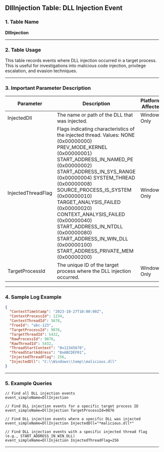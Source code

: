 ## DllInjection Table: DLL Injection Event

### 1. Table Name
**DllInjection**

---

### 2. Table Usage
This table records events where DLL injection occurred in a target process. This is useful for investigations into malicious code injection, privilege escalation, and evasion techniques.

---

### 3. Important Parameter Description

| Parameter | Description | Platforms Affected |
|---|---|---|
| InjectedDll | The name or path of the DLL that was injected. | Windows Only |
| InjectedThreadFlag | Flags indicating characteristics of the injected thread. Values: NONE (0x00000000) PREV_MODE_KERNEL (0x00000001) START_ADDRESS_IN_NAMED_PE (0x00000002) START_ADDRESS_IN_SYS_RANGE (0x00000004) SYSTEM_THREAD (0x00000008) SOURCE_PROCESS_IS_SYSTEM (0x00000010) TARGET_ANALYSIS_FAILED (0x00000020) CONTEXT_ANALYSIS_FAILED (0x00000040) START_ADDRESS_IN_NTDLL (0x00000080) START_ADDRESS_IN_WIN_DLL (0x00000100) START_ADDRESS_PRIVATE_MEM (0x00000200) | Windows Only |
| TargetProcessId | The unique ID of the target process where the DLL injection occurred. | Windows Only |

---

### 4. Sample Log Example

```json
{
  "ContextTimeStamp": "2023-10-27T10:00:00Z",
  "ContextProcessId": 1234,
  "ContextThreadId": 5678,
  "TreeId": "abc-123",
  "TargetProcessId": 9876,
  "TargetThreadId": 5432,
  "RawProcessId": 9876,
  "RawThreadId": 5432,
  "ThreadStartContext": "0x12345678",
  "ThreadStartAddress": "0xABCDEF01",
  "InjectedThreadFlag": 256,
  "InjectedDll": "C:\\Windows\\temp\\malicious.dll"
}
```
---

### 5. Example Queries
```xql
// Find all DLL injection events
event_simpleName=DllInjection

// Find DLL injection events for a specific target process ID
event_simpleName=DllInjection TargetProcessId=9876

// Find DLL injection events where a specific DLL was injected
event_simpleName=DllInjection InjectedDll="*malicious.dll*"

// Find DLL injection events with a specific injected thread flag (e.g., START_ADDRESS_IN_WIN_DLL)
event_simpleName=DllInjection InjectedThreadFlag=256
```
---
